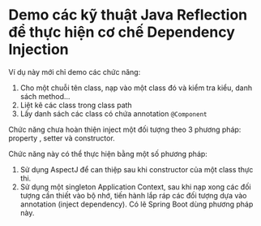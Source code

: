 # Demo các kỹ thuật Java Reflection để thực hiện cơ chế Dependency Injection

Ví dụ này mới chỉ demo các chức năng:

1. Cho một chuỗi tên class, nạp vào một class đó và kiểm tra kiểu, danh sách method...
2. Liệt kê các class trong class path
3. Lấy danh sách các class có chứa annotation `@Component`

Chức năng chưa hoàn thiện inject một đối tượng theo 3 phương pháp: property , setter và constructor.

Chức năng này có thể thực hiện bằng một số phương pháp:

1. Sử dụng AspectJ để can thiệp sau khi constructor của một class thực thi.
2. Sử dụng một singleton Application Context, sau khi nạp xong các đối tượng cần thiết vào bộ nhớ, tiến hành lắp ráp các đối tượng dựa vào annotation (inject dependency). Có lẽ Spring Boot dùng phương pháp này.